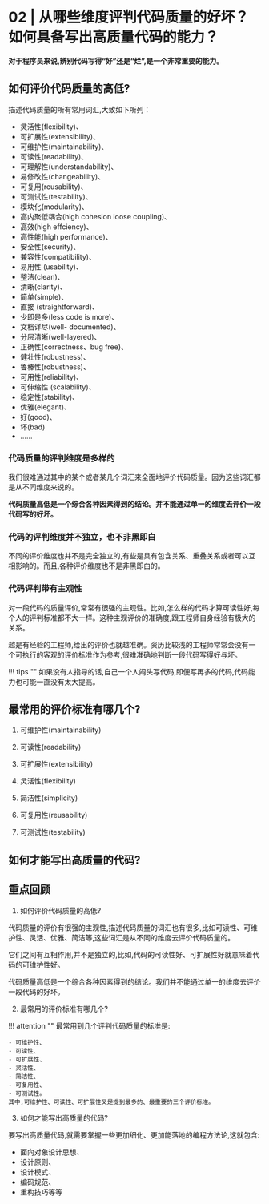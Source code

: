 # 02 | 从哪些维度评判代码质量的好坏？如何具备写出高质量代码的能力？

**对于程序员来说,辨别代码写得“好”还是“烂”,是一个非常重要的能力。**

## 如何评价代码质量的高低?

描述代码质量的所有常用词汇,大致如下所列：

- 灵活性(flexibility)、
- 可扩展性(extensibility)、
- 可维护性(maintainability)、
- 可读性(readability)、
- 可理解性(understandability)、
- 易修改性(changeability)、 
- 可复用(reusability)、
- 可测试性(testability)、
- 模块化(modularity)、
- 高内聚低耦合(high cohesion loose coupling)、
- 高效(high effciency)、
- 高性能(high performance)、
- 安全性(security)、
- 兼容性(compatibility)、
- 易用性 (usability)、
- 整洁(clean)、
- 清晰(clarity)、
- 简单(simple)、
- 直接 (straightforward)、
- 少即是多(less code is more)、
- 文档详尽(well- documented)、
- 分层清晰(well-layered)、
- 正确性(correctness、bug free)、
- 健壮性(robustness)、
- 鲁棒性(robustness)、
- 可用性(reliability)、
- 可伸缩性 (scalability)、
- 稳定性(stability)、
- 优雅(elegant)、
- 好(good)、
- 坏(bad) 
- ......

### 代码质量的评判维度是多样的

我们很难通过其中的某个或者某几个词汇来全面地评价代码质量。因为这些词汇都是从不同维度来说的。

**代码质量高低是一个综合各种因素得到的结论。并不能通过单一的维度去评价一段代码写的好坏。**

### 代码的评判维度并不独立，也不非黑即白

不同的评价维度也并不是完全独立的,有些是具有包含关系、重叠关系或者可以互相影响的。而且,各种评价维度也不是非黑即白的。

### 代码评判带有主观性

对一段代码的质量评价,常常有很强的主观性。比如,怎么样的代码才算可读性好,每个人的评判标准都不大一样。这种主观评价的准确度,跟工程师自身经验有极大的关系。

越是有经验的工程师,给出的评价也就越准确。资历比较浅的工程师常常会没有一个可执行的客观的评价标准作为参考,很难准确地判断一段代码写得好与坏。

!!! tips ""
    如果没有人指导的话,自己一个人闷头写代码,即便写再多的代码,代码能力也可能一直没有太大提高。


## 最常用的评价标准有哪几个?

1. 可维护性(maintainability)


2. 可读性(readability)


3. 可扩展性(extensibility)


4. 灵活性(flexibility)


5. 简洁性(simplicity)


6. 可复用性(reusability)


7. 可测试性(testability)


## 如何才能写出高质量的代码?


## 重点回顾

1. 如何评价代码质量的高低?

代码质量的评价有很强的主观性,描述代码质量的词汇也有很多,比如可读性、可维护性、灵活、优雅、简洁等,这些词汇是从不同的维度去评价代码质量的。

它们之间有互相作用,并不是独立的,比如,代码的可读性好、可扩展性好就意味着代码的可维护性好。

代码质量高低是一个综合各种因素得到的结论。我们并不能通过单一的维度去评价一段代码的好坏。


2. 最常用的评价标准有哪几个?

!!! attention ""
    最常用到几个评判代码质量的标准是:
    
    - 可维护性、
    - 可读性、
    - 可扩展性、
    - 灵活性、
    - 简洁性、
    - 可复用性、
    - 可测试性。
    其中,可维护性、可读性、可扩展性又是提到最多的、最重要的三个评价标准。


3. 如何才能写出高质量的代码?

要写出高质量代码,就需要掌握一些更加细化、更加能落地的编程方法论,这就包含:

- 面向对象设计思想、
- 设计原则、
- 设计模式、
- 编码规范、
- 重构技巧等等
